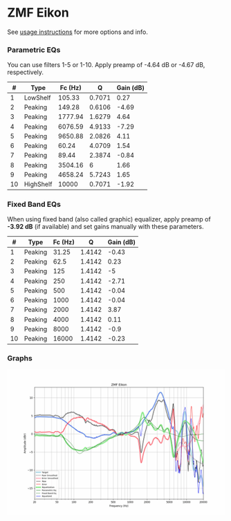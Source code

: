 # ZMF Eikon
See [usage instructions](https://github.com/jaakkopasanen/AutoEq#usage) for more options and info.

### Parametric EQs
You can use filters 1-5 or 1-10. Apply preamp of -4.64 dB or -4.67 dB, respectively.

|   # | Type      |   Fc (Hz) |      Q |   Gain (dB) |
|-----|-----------|-----------|--------|-------------|
|   1 | LowShelf  |    105.33 | 0.7071 |        0.27 |
|   2 | Peaking   |    149.28 | 0.6106 |       -4.69 |
|   3 | Peaking   |   1777.94 | 1.6279 |        4.64 |
|   4 | Peaking   |   6076.59 | 4.9133 |       -7.29 |
|   5 | Peaking   |   9650.88 | 2.0826 |        4.11 |
|   6 | Peaking   |     60.24 | 4.0709 |        1.54 |
|   7 | Peaking   |     89.44 | 2.3874 |       -0.84 |
|   8 | Peaking   |   3504.16 | 6      |        1.66 |
|   9 | Peaking   |   4658.24 | 5.7243 |        1.65 |
|  10 | HighShelf |  10000    | 0.7071 |       -1.92 |

### Fixed Band EQs
When using fixed band (also called graphic) equalizer, apply preamp of **-3.92 dB** (if available) and set gains manually with these parameters.

|   # | Type    |   Fc (Hz) |      Q |   Gain (dB) |
|-----|---------|-----------|--------|-------------|
|   1 | Peaking |     31.25 | 1.4142 |       -0.43 |
|   2 | Peaking |     62.5  | 1.4142 |        0.23 |
|   3 | Peaking |    125    | 1.4142 |       -5    |
|   4 | Peaking |    250    | 1.4142 |       -2.71 |
|   5 | Peaking |    500    | 1.4142 |       -0.04 |
|   6 | Peaking |   1000    | 1.4142 |       -0.04 |
|   7 | Peaking |   2000    | 1.4142 |        3.87 |
|   8 | Peaking |   4000    | 1.4142 |        0.11 |
|   9 | Peaking |   8000    | 1.4142 |       -0.9  |
|  10 | Peaking |  16000    | 1.4142 |       -0.23 |

### Graphs
![](./ZMF%20Eikon.png)
